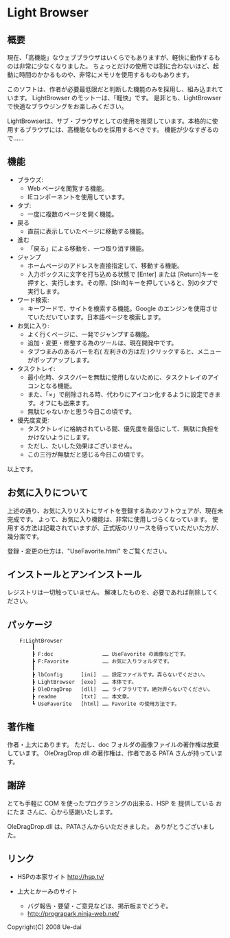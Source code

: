 # Light Browser
## 概要
現在、「高機能」なウェブブラウザはいくらでもありますが、軽快に動作するものは非常に少なくなりました。
ちょっとだけの使用では割に合わないほど、起動に時間のかかるものや、非常にメモリを使用するものもあります。

このソフトは、作者が必要最低限だと判断した機能のみを採用し、組み込まれています。
LightBrowser のモットーは、「軽快」です。
是非とも、LightBrowserで快適なブラウジングをお楽しみください。

LightBrowserは、サブ・ブラウザとしての使用を推奨しています。本格的に使用するブラウザには、高機能なものを採用するべきです。
機能が少なすぎるので……

## 機能
* ブラウズ:
   * Web ページを閲覧する機能。
   * IEコンポーネントを使用しています。
* タブ:
  * 一度に複数のページを開く機能。
* 戻る
  * 直前に表示していたページに移動する機能。
* 進む
  * 「戻る」による移動を、一つ取り消す機能。
* ジャンプ
  * ホームページのアドレスを直接指定して、移動する機能。
  * 入力ボックスに文字を打ち込める状態で [Enter] または [Return]キーを押すと、実行します。その際、[Shift]キーを押していると、別のタブで実行します。
* ワード検索:
  * キーワードで、サイトを検索する機能。Google のエンジンを使用させていただいています。日本語ページを検索します。
 * お気に入り:
   * よく行くページに、一発でジャンプする機能。
   * 追加・変更・修整する為のツールは、現在開発中です。
   * タブつまみのあるバーを右( 左利きの方は左 )クリックすると、メニューがポップアップします。
* タスクトレイ:
  * 最小化時、タスクバーを無駄に使用しないために、タスクトレイのアイコンとなる機能。
  * また、「×」で削除される時、代わりにアイコン化するように設定できます。オフにも出来ます。
  * 無駄じゃないかと思う今日この頃です。
* 優先度変更:
  * タスクトレイに格納されている間、優先度を最低にして、無駄に負担をかけないようにします。
  * ただし、たいした効果はございません。
  * この三行が無駄だと感じる今日この頃です。

以上です。

## お気に入りについて
上述の通り、お気に入りリストにサイトを登録する為のソフトウェアが、現在未完成です。
よって、お気に入り機能は、非常に使用しづらくなっています。
使用する方法は記載されていますが、正式版のリリースを待っていただいた方が、幾分楽です。

登録・変更の仕方は、"UseFavorite.html" をご覧ください。

## インストールとアンインストール
  レジストリは一切触っていません。
  解凍したものを、必要であれば削除してください。
  

## パッケージ
```
    F:LightBrowser
        ┃
        ┣ F:doc                …… UseFavorite の画像などです。
        ┣ F:Favorite           …… お気に入りフォルダです。
        ┃
        ┣ lbConfig      [ini]  …… 設定ファイルです。弄らないでください。
        ┣ LightBrowser  [exe]  …… 本体です。
        ┣ OleDragDrop   [dll]  …… ライブラリです。絶対弄らないでください。
        ┣ readme        [txt]  …… 本文章。
        ┗ UseFavorite   [html] …… Favorite の使用方法です。
```

## 著作権
作者・上大にあります。
ただし、doc フォルダの画像ファイルの著作権は放棄しています。
OleDragDrop.dll の著作権は、作者である PATA さんが持っています。

## 謝辞
とても手軽に COM を使ったプログラミングの出来る、HSP を
提供している おにたま さんに、心から感謝いたします。

OleDragDrop.dll は、PATAさんからいただきました。
ありがとうございました。

## リンク
* HSPの本家サイト <http://hsp.tv/>

* 上大とかーみのサイト
  * バグ報告・要望・ご意見などは、掲示板までどうぞ。
  * <http://prograpark.ninja-web.net/>

Copyright(C) 2008 Ue-dai
